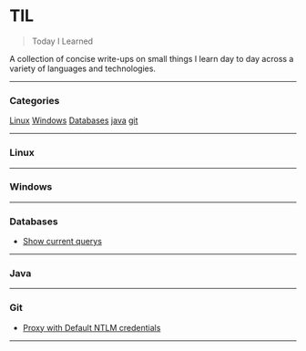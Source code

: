 # TIL

> Today I Learned

A collection of concise write-ups on small things I learn day to day across a
variety of languages and technologies.

---

### Categories

[Linux](#linux)
[Windows](#windows)
[Databases](#databases)
[java](#java)
[git](#git)

---

### Linux

---

### Windows

---

### Databases

- [Show current querys](databases/show-current-querys.md)

---

### Java

---

### Git

- [Proxy with Default NTLM credentials](git/proxy-default-ntlm.md)

---
